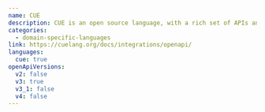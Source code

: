 ```yaml
---
name: CUE
description: CUE is an open source language, with a rich set of APIs and tooling, for defining, generating, and validating all kinds of data configuration, APIs, database schemas, code, etc. CUE currently supports generating OpenAPI through its API.
categories:
  - domain-specific-languages
link: https://cuelang.org/docs/integrations/openapi/
languages:
  cue: true
openApiVersions:
  v2: false
  v3: true
  v3_1: false
  v4: false
---
```

